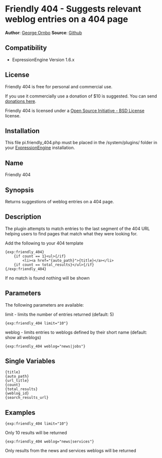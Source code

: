 # Friendly 404 - Suggests relevant weblog entries on a 404 page

**Author**: [George Ornbo][]
**Source**: [Github][]

## Compatibility

* ExpressionEngine Version 1.6.x

## License

Friendly 404 is free for personal and commercial use. 

If you use it commercially use a donation of $10 is suggested. You can send [donations here](http://pledgie.org/campaigns/2898). 

Friendly 404 is licensed under a [Open Source Initiative - BSD License][] license.

## Installation

This file pi.friendly_404.php must be placed in the /system/plugins/ folder in your [ExpressionEngine][] installation.

## Name

Friendly 404

## Synopsis

Returns suggestions of weblog entries on a 404 page.

## Description

The plugin attempts to match entries to the last segment of the 404 URL helping users to find pages that match what they were looking for.

Add the following to your 404 template

	{exp:friendly_404}
		{if count == 1}<ul>{/if}
			<li><a href="{auto_path}">{title}</a></li>
		{if count == total_results}</ul>{/if}
	{/exp:friendly_404}

If no match is found nothing will be shown

## Parameters

The following parameters are available:

limit - limits the number of entries returned (default: 5)

	{exp:friendly_404 limit="10"} 
	
weblog - limits entries to weblogs defined by their short name (default: show all weblogs)

	{exp:friendly_404 weblog="news|jobs"} 
	
## Single Variables

	{title}
	{auto_path}
	{url_title}
	{count}
	{total_results}
	{weblog_id}
	{search_results_url}
	
## Examples

	{exp:friendly_404 limit="10"}
	
Only 10 results will be returned

	{exp:friendly_404 weblog="news|services"}
	
Only results from the news and services weblogs will be returned	

[George Ornbo]: http://shapeshed.com/
[Github]: http://github.com/shapeshed/friendly_404.ee_addon/
[ExpressionEngine]:http://www.expressionengine.com/index.php?affiliate=shapeshed
[Open Source Initiative - BSD License]: http://opensource.org/licenses/bsd-license.php